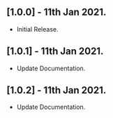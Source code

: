 ## [1.0.0] - 11th Jan 2021.

- Initial Release.

## [1.0.1] - 11th Jan 2021.

- Update Documentation.

## [1.0.2] - 11th Jan 2021.

- Update Documentation.